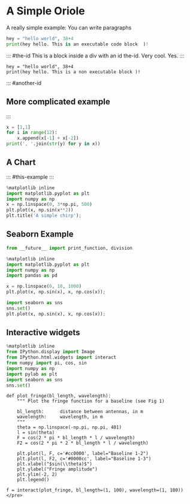 # A Simple Oriole

A really simple example:
You can write paragraphs
  
``` python
hey = "hello world", 38+4
print(hey hello. This is an executable code block  )!
```
     
::: #the-id
This is a block inside a div with an id the-id.
Very cool. Yes.
:::
     
```
hey = "hello world", 38+4
print(hey hello. This is a non executable block )!
```
::: #another-id 
## More complicated example
:::

``` python
x = [1,1]
for i in range(12):
    x.append(x[-1] + x[-2]) 
print(', '.join(str(y) for y in x))
```

## A Chart

::: #this-example
:::

``` python
%matplotlib inline
import matplotlib.pyplot as plt
import numpy as np
x = np.linspace(0, 3*np.pi, 500)
plt.plot(x, np.sin(x**2))
plt.title('A simple chirp');
```


## Seaborn Example

``` python
from __future__ import print_function, division

%matplotlib inline
import matplotlib.pyplot as plt
import numpy as np
import pandas as pd

x = np.linspace(0, 10, 1000)
plt.plot(x, np.sin(x), x, np.cos(x));

import seaborn as sns
sns.set()
plt.plot(x, np.sin(x), x, np.cos(x));
```

## Interactive widgets

``` python
%matplotlib inline
from IPython.display import Image
from IPython.html.widgets import interact
from numpy import pi, cos, sin
import numpy as np
import pylab as plt
import seaborn as sns
sns.set()
```


``` pyt
def plot_fringe(bl_length, wavelength):
    """ Plot the fringe function for a baseline (see Fig 1)

    bl_length:      distance between antennas, in m
    wavelength:     wavelength, in m
    """
    theta = np.linspace(-np.pi, np.pi, 401)
    l = sin(theta)
    F = cos(2 * pi * bl_length * l / wavelength)
    F2 = cos(2 * pi * 2 * bl_length * l / wavelength)

    plt.plot(l, F, c='#cc0000', label="Baseline 1-2")
    plt.plot(l, F2, c='#0000cc', label="Baseline 1-3")
    plt.xlabel("$sin(\\theta)$")
    plt.ylabel("Fringe amplitude")
    plt.ylim(-2, 2)
    plt.legend()

f = interact(plot_fringe, bl_length=(1, 100), wavelength=(1, 100))
</pre>
